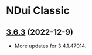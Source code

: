 # NDui Classic

## [3.6.3](https://github.com/siweia/NDui/tree/3.6.3) (2022-12-9)

- More updates for 3.4.1.47014.